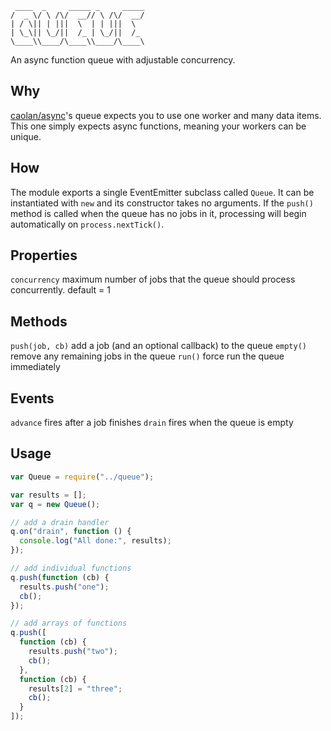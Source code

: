 ```
 ____  _     _____ _     _____
/  _ \/ \ /\/  __// \ /\/  __/
| / \|| | |||  \  | | |||  \  
| \_\|| \_/||  /_ | \_/||  /_ 
\____\\____/\____\\____/\____\

```
An async function queue with adjustable concurrency.

## Why
[caolan/async](https://github.com/caolan/async#queue)'s queue expects you to use one worker and many data items. This one simply expects async functions, meaning your workers can be unique.

## How
The module exports a single EventEmitter subclass called ```Queue```. It can be instantiated with ```new``` and its constructor takes no arguments. If the ```push()``` method is called when the queue has no jobs in it, processing will begin automatically on ```process.nextTick()```.

## Properties
```concurrency``` maximum number of jobs that the queue should process concurrently. default = 1

## Methods
```push(job, cb)``` add a job (and an optional callback) to the queue
```empty()``` remove any remaining jobs in the queue
```run()``` force run the queue immediately

## Events
```advance``` fires after a job finishes
```drain``` fires when the queue is empty

## Usage
```javascript
var Queue = require("../queue");

var results = [];
var q = new Queue();

// add a drain handler
q.on("drain", function () {
  console.log("All done:", results);
});

// add individual functions
q.push(function (cb) {
  results.push("one");
  cb();
});

// add arrays of functions
q.push([
  function (cb) {
    results.push("two");
    cb();
  },
  function (cb) {
    results[2] = "three";
    cb();
  }
]);
```
